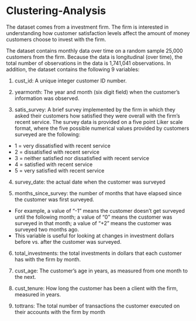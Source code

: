 # Clustering-Analysis


The dataset comes from a investment firm. The firm is interested in understanding how customer satisfaction levels affect the amount of money customers choose to invest with the firm. 

The dataset contains monthly data over time on a random sample 25,000 customers from the firm. Because the data is longitudinal (over time), the total number of observations in the data is 1,741,041 observations. In addition, the dataset contains the following 9 variables:

1.	cust_id: A unique integer customer ID number.

2.	yearmonth: The year and month (six digit field) when the customer’s information was observed.

3.	satis_survey: A brief survey implemented by the firm in which they asked their customers how satisfied they were overall with the firm’s recent service. The survey data is provided on a five point Liker scale format, where the five possible numerical values provided by customers surveyed are the following:

  * 1 = very dissatisfied with recent service
  *	2 = dissatisfied with recent service
  *	3 = neither satisfied nor dissatisfied with recent service
  *	4 = satisfied with recent service
  *	5 = very satisfied with recent service

4.	survey_date: the actual date when the customer was surveyed 

5.	months_since_survey: the number of months that have elapsed since the customer was first surveyed. 

  * For example, a value of “-1” means the customer doesn’t get surveyed until the following month; a value of “0” means the customer was surveyed in that month; a value of “+2” means the customer was surveyed two months ago. 
  * This variable is useful for looking at changes in investment dollars before vs. after the customer was surveyed. 

6.	total_investments: the total investments in dollars that each customer has with the firm by month.

7.	cust_age: The customer’s age in years, as measured from one month to the next.

8.	cust_tenure: How long the customer has been a client with the firm, measured in years.

9.	tottrans: The total number of transactions the customer executed on their accounts with the firm by month 


